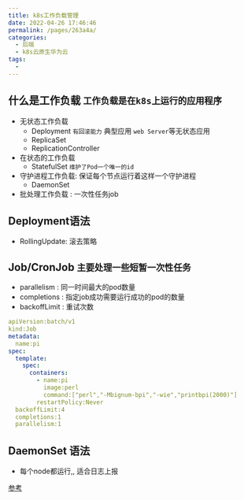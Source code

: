 ```yaml
---
title: k8s工作负载管理
date: 2022-04-26 17:46:46
permalink: /pages/263a4a/
categories:
  - 后端
  - k8s云原生华为云
tags:
  - 
---
```




## 什么是工作负载  `工作负载是在k8s上运行的应用程序`
  * 无状态工作负载
    * Deployment `有回滚能力`  典型应用 `web Server`等无状态应用
    * ReplicaSet
    * ReplicationController
  * 在状态的工作负载
    * StatefulSet `维护了Pod一个唯一的id`
  * 守护进程工作负载: 保证每个节点运行着这样一个守护进程
    * DaemonSet
  * 批处理工作负载 : 一次性任务job


## Deployment语法
  * RollingUpdate: 滚去策略


## Job/CronJob `主要处理一些短暂一次性任务`
  * parallelism : 同一时间最大的pod数量
  * completions : 指定job成功需要运行成功的pod的数量
  * backoffLimit : 重试次数

```yml
apiVersion:batch/v1
kind:Job
metadata:
  name:pi
spec:
  template:
    spec:
      containers:
        - name:pi
          image:perl
          command:["perl","-Mbignum-bpi","-wie","printbpi(2000)"]
        restartPolicy:Never
  backoffLimit:4  
  completions:1 
  parallelism:1  
```


## DaemonSet 语法
  * 每个node都运行,, 适合日志上报




[参考](https://education.huaweicloud.com/courses/course-v1:HuaweiX+CBUCNXI034+Self-paced/courseware/63d646bb69a648048026a388e9f068dc/a07495c9133943458dff12e7be5c3d95/)


